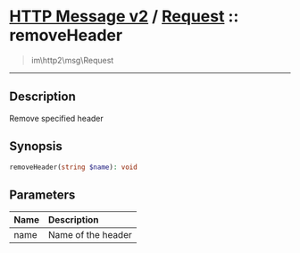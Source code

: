# [HTTP Message v2](http2.md) / [Request](http2-Request.md) :: removeHeader
 > im\http2\msg\Request
____

## Description
Remove specified header

## Synopsis
```php
removeHeader(string $name): void
```

## Parameters
| Name | Description |
| :--- | :---------- |
| name | Name of the header |

